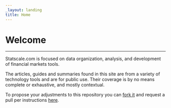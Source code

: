 ```yaml
---
_layout: landing
title: Home
---
```


# Welcome

---

Statscale.com is focused on data organization, analysis, and development of financial markets tools.

The articles, guides and summaries found in this site are from a variety of technology tools and are for public use.  Their coverage is by no means complete or exhaustive, and mostly contextual.  

To propose your adjustments to this repository you can <a href="https://docs.github.com/en/pull-requests/collaborating-with-pull-requests/working-with-forks/fork-a-repo" target="window">fork it</a> and request a pull per instructions <a href="https://docs.github.com/en/pull-requests/collaborating-with-pull-requests/working-with-forks/fork-a-repo" target="window">here</a>.



